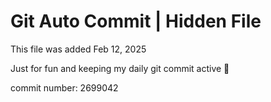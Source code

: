 # Git Auto Commit | Hidden File

This file was added Feb 12, 2025

Just for fun and keeping my daily git commit active 🤪

commit number: 2699042
